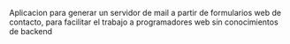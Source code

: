 Aplicacion para generar un servidor de mail a partir de formularios
web de contacto, para facilitar el trabajo a programadores web 
sin conocimientos de backend
